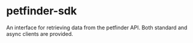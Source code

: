 # petfinder-sdk

An interface for retrieving data from the petfinder API. Both standard and async clients are provided.
